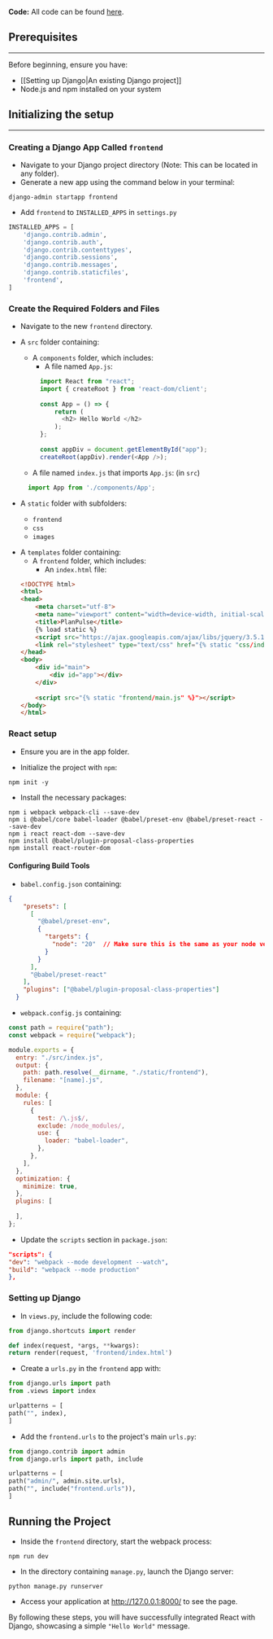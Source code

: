 **Code:** All code can be found [here](https://github.com/Guillaumecoi/Blog_Django_React/tree/main/1_Setting_Up).
## Prerequisites
---
Before beginning, ensure you have:

- [[Setting up Django|An existing Django project]]
- Node.js and npm installed on your system

## Initializing the setup
---
 ### **Creating a Django App Called `frontend`**
- Navigate to your Django project directory (Note: This can be located in any folder).
- Generate a new app using the command below in your terminal:
``` Shell
django-admin startapp frontend
```

- Add `frontend` to `INSTALLED_APPS` in `settings.py`
```python
INSTALLED_APPS = [
	'django.contrib.admin',
	'django.contrib.auth',
	'django.contrib.contenttypes',
	'django.contrib.sessions',
	'django.contrib.messages',
	'django.contrib.staticfiles',
	'frontend',
]
```

### **Create the Required Folders and Files**
* Navigate to the new `frontend` directory.
* A `src` folder containing:
	* A `components` folder, which includes:
		- A file named `App.js`:
	  ```js
		import React from "react";
		import { createRoot } from 'react-dom/client';
		
		const App = () => {
			return (
			  <h2> Hello World </h2>
			);
		};
		
		const appDiv = document.getElementById("app");
		createRoot(appDiv).render(<App />);
		```
	- A file named `index.js` that imports `App.js`: (in `src`)
  ``` js
	import App from './components/App';
	```

* A `static` folder with subfolders:
	- `frontend`
	- `css`
	- `images`
- A `templates` folder containing:
	- A `frontend` folder, which includes:
		- An `index.html` file:
	``` html
	<!DOCTYPE html>
	<html>
	<head>
		<meta charset="utf-8">
		<meta name="viewport" content="width=device-width, initial-scale=1">
		<title>PlanPulse</title>
		{% load static %}
		<script src="https://ajax.googleapis.com/ajax/libs/jquery/3.5.1/jquery.min.js"></script>
		<link rel="stylesheet" type="text/css" href="{% static "css/index.css" %}" />
	</head>
	<body>
		<div id="main">
			<div id="app"></div>
		</div>
		
		<script src="{% static "frontend/main.js" %}"></script>
	</body>
	</html>
	```

### React setup
* Ensure you are in the app folder.
- Initialize the project with `npm`:
``` Shell
npm init -y
```
* Install the necessary packages:
``` Shell
npm i webpack webpack-cli --save-dev 
npm i @babel/core babel-loader @babel/preset-env @babel/preset-react --save-dev
npm i react react-dom --save-dev 
npm install @babel/plugin-proposal-class-properties 
npm install react-router-dom    
```

#### **Configuring Build Tools**
* `babel.config.json` containing:
```json
{
	"presets": [
	  [
		"@babel/preset-env",
		{
		  "targets": {
			"node": "20"  // Make sure this is the same as your node version
		  }
		}
	  ],
	  "@babel/preset-react"
	],
	"plugins": ["@babel/plugin-proposal-class-properties"]
  }
```

* `webpack.config.js` containing:
``` js
const path = require("path");
const webpack = require("webpack");

module.exports = {
  entry: "./src/index.js",
  output: {
	path: path.resolve(__dirname, "./static/frontend"),
	filename: "[name].js",
  },
  module: {
	rules: [
	  {
		test: /\.js$/,
		exclude: /node_modules/,
		use: {
		  loader: "babel-loader",
		},
	  },
	],
  },
  optimization: {
	minimize: true,
  },
  plugins: [
	
  ],
};
```

* Update the `scripts` section in `package.json`:
```json
"scripts": {
"dev": "webpack --mode development --watch",
"build": "webpack --mode production"
},	  
```

 ### Setting up Django
* In `views.py`, include the following code:
```python
from django.shortcuts import render

def index(request, *args, **kwargs):
return render(request, 'frontend/index.html')
```
* Create a `urls.py` in the `frontend` app with:
```python
from django.urls import path
from .views import index

urlpatterns = [
path("", index),
]
```
* Add the `frontend.urls` to the project's main `urls.py`:
```python
from django.contrib import admin
from django.urls import path, include

urlpatterns = [
path("admin/", admin.site.urls),
path("", include("frontend.urls")),
]
```

 ## **Running the Project**
* Inside the `frontend` directory, start the webpack process:
```Shell
npm run dev
```
* In the directory containing `manage.py`, launch the Django server:
```Shell
python manage.py runserver
```
* Access your application at http://127.0.0.1:8000/ to see the page.

By following these steps, you will have successfully integrated React with Django, showcasing a simple `"Hello World"` message.